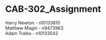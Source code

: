 # CAB-302_Assignment
Harry Newton - n10133810<br/>
Matthew Magin - n9473963<br/>
Adam Tralka - n10133542
